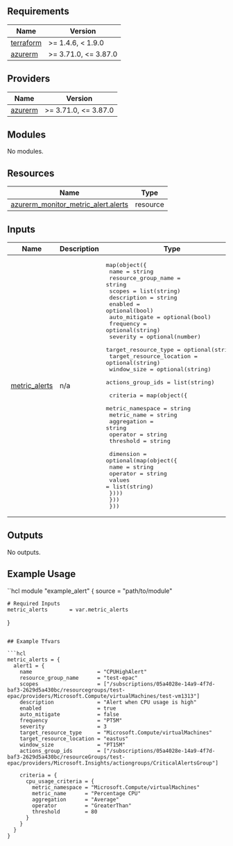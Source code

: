 <!-- BEGIN_TF_DOCS -->
## Requirements

| Name | Version |
|------|---------|
| <a name="requirement_terraform"></a> [terraform](#requirement\_terraform) | >= 1.4.6, < 1.9.0 |
| <a name="requirement_azurerm"></a> [azurerm](#requirement\_azurerm) | >= 3.71.0, <= 3.87.0 |

## Providers

| Name | Version |
|------|---------|
| <a name="provider_azurerm"></a> [azurerm](#provider\_azurerm) | >= 3.71.0, <= 3.87.0 |

## Modules

No modules.

## Resources

| Name | Type |
|------|------|
| [azurerm_monitor_metric_alert.alerts](https://registry.terraform.io/providers/hashicorp/azurerm/latest/docs/resources/monitor_metric_alert) | resource |

## Inputs

| Name | Description | Type | Default | Required |
|------|-------------|------|---------|:--------:|
| <a name="input_metric_alerts"></a> [metric\_alerts](#input\_metric\_alerts) | n/a | <pre>map(object({<br>    name                     = string<br>    resource_group_name      = string<br>    scopes                   = list(string)<br>    description              = string<br>    enabled                  = optional(bool)<br>    auto_mitigate            = optional(bool)<br>    frequency                = optional(string)<br>    severity                 = optional(number)<br>    target_resource_type     = optional(string)<br>    target_resource_location = optional(string)<br>    window_size              = optional(string)<br>    actions_group_ids        = list(string)<br>     <br>    criteria = map(object({<br>      metric_namespace = string<br>      metric_name      = string<br>      aggregation      = string<br>      operator         = string<br>      threshold        = string<br><br>      dimension = optional(map(object({<br>        name     = string<br>        operator = string<br>        values   = list(string)<br>      })))<br>    }))<br>  }))</pre> | - | yes |

## Outputs

No outputs.

## Example Usage

``hcl
module "example_alert"
{
    source              = "path/to/module"

    # Required Inputs
    metric_alerts       = var.metric_alerts
}
```

## Example Tfvars

```hcl
metric_alerts = {
  alert1 = {
    name                     = "CPUHighAlert"
    resource_group_name      = "test-epac"
    scopes                   = ["/subscriptions/05a4028e-14a9-4f7d-baf3-2629d5a430bc/resourcegroups/test-epac/providers/Microsoft.Compute/virtualMachines/test-vm1313"]
    description              = "Alert when CPU usage is high"
    enabled                  = true
    auto_mitigate            = false
    frequency                = "PT5M"
    severity                 = 3
    target_resource_type     = "Microsoft.Compute/virtualMachines"
    target_resource_location = "eastus"
    window_size              = "PT15M"
    actions_group_ids        = ["/subscriptions/05a4028e-14a9-4f7d-baf3-2629d5a430bc/resourceGroups/test-epac/providers/Microsoft.Insights/actiongroups/CriticalAlertsGroup"]

    criteria = {
      cpu_usage_criteria = {
        metric_namespace = "Microsoft.Compute/virtualMachines"
        metric_name      = "Percentage CPU"
        aggregation      = "Average"
        operator         = "GreaterThan"
        threshold        = 80
      }
    }
  }
}

```
<!-- END_TF_DOCS -->
